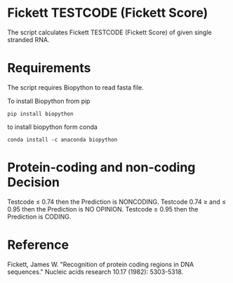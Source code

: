 # Fickett TESTCODE (Fickett Score)
The script calculates Fickett TESTCODE (Fickett Score) of given single stranded RNA.
# Requirements
The script requires Biopython to read fasta file.

To install Biopython from pip
```
pip install biopython
```
to install biopython form conda
```
conda install -c anaconda biopython
```

# Protein-coding and non-coding Decision 
Testcode ≤ 0.74 then the Prediction is NONCODING. 
Testcode 0.74 ≥ and ≤ 0.95 then the Prediction is NO OPINION.
Testcode ≥ 0.95 then the Prediction is CODING.

# Reference
Fickett, James W. "Recognition of protein coding regions in DNA sequences." Nucleic acids research 10.17 (1982): 5303-5318.

